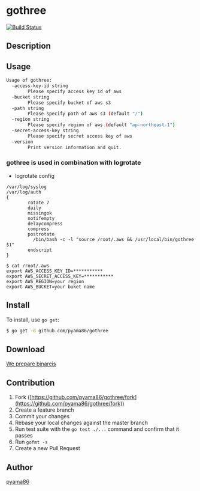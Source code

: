 # gothree
[![Build Status](https://travis-ci.org/pyama86/gothree.svg?branch=master)](https://travis-ci.org/pyama86/gothree)

## Description


## Usage

```bash
Usage of gothree:
  -access-key-id string
        Please specify access key id of aws
  -bucket string
        Please specify bucket of aws s3
  -path string
        Please specify path of aws s3 (default "/")
  -region string
        Please specify region of aws (default "ap-northeast-1")
  -secret-access-key string
        Please specify secret access key of aws
  -version
        Print version information and quit.
```

### gothree is used in combination with logrotate

- logrotate config
```
/var/log/syslog
/var/log/auth
{
        rotate 7
        daily
        missingok
        notifempty
        delaycompress
        compress
        postrotate
          /bin/bash -c -l "source /root/.aws && /usr/local/bin/gothree $1"
        endscript
}
```

```
$ cat /root/.aws
export AWS_ACCESS_KEY_ID=***********
export AWS_SECRET_ACCESS_KEY=***********
export AWS_REGION=your region
export AWS_BUCKET=your buket name
```

## Install

To install, use `go get`:
```bash
$ go get -d github.com/pyama86/gothree
```

## Download

[We prepare binareis](https://github.com/pyama86/gothree/releases)

## Contribution

1. Fork ([https://github.com/pyama86/gothree/fork](https://github.com/pyama86/gothree/fork))
1. Create a feature branch
1. Commit your changes
1. Rebase your local changes against the master branch
1. Run test suite with the `go test ./...` command and confirm that it passes
1. Run `gofmt -s`
1. Create a new Pull Request

## Author

[pyama86](https://github.com/pyama86)
